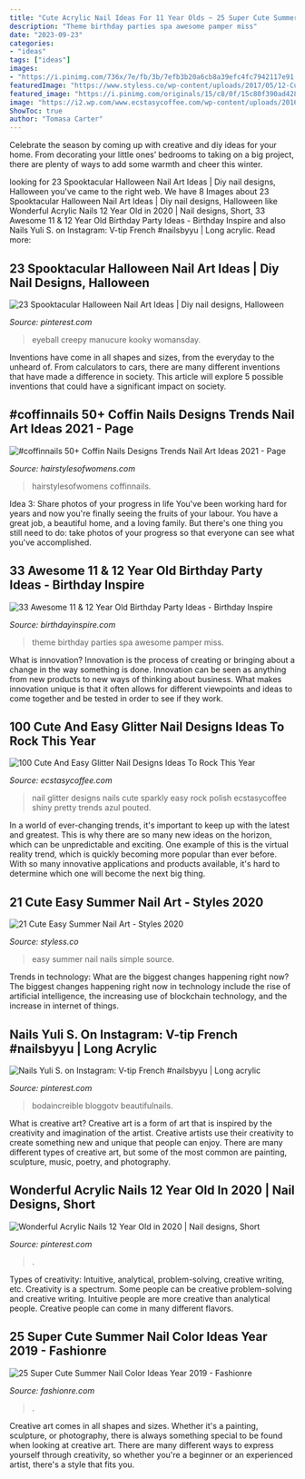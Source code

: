 ```yaml
---
title: "Cute Acrylic Nail Ideas For 11 Year Olds ~ 25 Super Cute Summer Nail Color Ideas Year 2019"
description: "Theme birthday parties spa awesome pamper miss"
date: "2023-09-23"
categories:
- "ideas"
tags: ["ideas"]
images:
- "https://i.pinimg.com/736x/7e/fb/3b/7efb3b20a6cb8a39efc4fc7942117e91.jpg"
featuredImage: "https://www.styless.co/wp-content/uploads/2017/05/12-Cute-Nails-Summer-Simple-Easy-2017052165.jpg"
featured_image: "https://i.pinimg.com/originals/15/c8/0f/15c80f390ad4287f982250edd6bb6ed7.jpg"
image: "https://i2.wp.com/www.ecstasycoffee.com/wp-content/uploads/2016/08/Blue-Glitter-Nail-Art.jpg"
ShowToc: true
author: "Tomasa Carter"
---
```



Celebrate the season by coming up with creative and diy ideas for your home. From decorating your little ones’ bedrooms to taking on a big project, there are plenty of ways to add some warmth and cheer this winter.

	

		
looking for 23 Spooktacular Halloween Nail Art Ideas | Diy nail designs, Halloween you've came to the right web. We have 8 Images about 23 Spooktacular Halloween Nail Art Ideas | Diy nail designs, Halloween like Wonderful Acrylic Nails 12 Year Old in 2020 | Nail designs, Short, 33 Awesome 11 &amp; 12 Year Old Birthday Party Ideas - Birthday Inspire and also Nails Yuli S. on Instagram: V-tip French #nailsbyyu | Long acrylic. Read more:
		
    
## 23 Spooktacular Halloween Nail Art Ideas | Diy Nail Designs, Halloween

<img loading=lazy src="https://i.pinimg.com/originals/15/c8/0f/15c80f390ad4287f982250edd6bb6ed7.jpg" onerror="this.onerror=null;this.src='https://tse4.mm.bing.net/th?id=OIP.M1sA5o1oIKIFNvRBe87R9QHaJ-&amp;pid=15.1';" alt="23 Spooktacular Halloween Nail Art Ideas | Diy nail designs, Halloween">

_Source: pinterest.com_

>eyeball creepy manucure kooky womansday. 

	

Inventions have come in all shapes and sizes, from the everyday to the unheard of. From calculators to cars, there are many different inventions that have made a difference in society. This article will explore 5 possible inventions that could have a significant impact on society.

    
## #coffinnails 50+ Coffin Nails Designs Trends Nail Art Ideas 2021 - Page

<img loading=lazy src="https://www.hairstylesofwomens.com/wp-content/uploads/2019/02/nails_r_us11_49372089_307540103227824_2841702264085709861_n.jpg" onerror="this.onerror=null;this.src='https://tse4.mm.bing.net/th?id=OIP.Qj0cNJYNlPk_92X6OkAbNQHaLJ&amp;pid=15.1';" alt="#coffinnails 50+ Coffin Nails Designs Trends Nail Art Ideas 2021 - Page">

_Source: hairstylesofwomens.com_

>hairstylesofwomens coffinnails. 

	

Idea 3: Share photos of your progress in life
You've been working hard for years and now you're finally seeing the fruits of your labour. You have a great job, a beautiful home, and a loving family. But there's one thing you still need to do: take photos of your progress so that everyone can see what you've accomplished.

    
## 33 Awesome 11 &amp; 12 Year Old Birthday Party Ideas - Birthday Inspire

<img loading=lazy src="https://birthdayinspire.com/wp-content/uploads/2017/02/clip_image004-10.jpg" onerror="this.onerror=null;this.src='https://tse2.mm.bing.net/th?id=OIP.ZoJEg9AL5-4btnGL4QtlgQHaDt&amp;pid=15.1';" alt="33 Awesome 11 &amp; 12 Year Old Birthday Party Ideas - Birthday Inspire">

_Source: birthdayinspire.com_

>theme birthday parties spa awesome pamper miss. 

	

What is innovation?
Innovation is the process of creating or bringing about a change in the way something is done. Innovation can be seen as anything from new products to new ways of thinking about business. What makes innovation unique is that it often allows for different viewpoints and ideas to come together and be tested in order to see if they work.

    
## 100 Cute And Easy Glitter Nail Designs Ideas To Rock This Year

<img loading=lazy src="https://i2.wp.com/www.ecstasycoffee.com/wp-content/uploads/2016/08/Blue-Glitter-Nail-Art.jpg" onerror="this.onerror=null;this.src='https://tse4.mm.bing.net/th?id=OIP.XuUzoDig5eOHAxQuowlrkQHaL6&amp;pid=15.1';" alt="100 Cute And Easy Glitter Nail Designs Ideas To Rock This Year">

_Source: ecstasycoffee.com_

>nail glitter designs nails cute sparkly easy rock polish ecstasycoffee shiny pretty trends azul pouted. 

	

In a world of ever-changing trends, it's important to keep up with the latest and greatest. This is why there are so many new ideas on the horizon, which can be unpredictable and exciting. One example of this is the virtual reality trend, which is quickly becoming more popular than ever before. With so many innovative applications and products available, it's hard to determine which one will become the next big thing.

    
## 21 Cute Easy Summer Nail Art - Styles 2020

<img loading=lazy src="https://www.styless.co/wp-content/uploads/2017/05/12-Cute-Nails-Summer-Simple-Easy-2017052165.jpg" onerror="this.onerror=null;this.src='https://tse2.mm.bing.net/th?id=OIP.Cu3I2Uhj3CDA9Wt9TeZobwAAAA&amp;pid=15.1';" alt="21 Cute Easy Summer Nail Art - Styles 2020">

_Source: styless.co_

>easy summer nail nails simple source. 

	

Trends in technology: What are the biggest changes happening right now?
The biggest changes happening right now in technology include the rise of artificial intelligence, the increasing use of blockchain technology, and the increase in internet of things.

    
## Nails Yuli S. On Instagram: V-tip French #nailsbyyu | Long Acrylic

<img loading=lazy src="https://i.pinimg.com/736x/7e/fb/3b/7efb3b20a6cb8a39efc4fc7942117e91.jpg" onerror="this.onerror=null;this.src='https://tse3.mm.bing.net/th?id=OIP.3fNTXnUXqU7_kXJLzG3ygQHaHa&amp;pid=15.1';" alt="Nails Yuli S. on Instagram: V-tip French #nailsbyyu | Long acrylic">

_Source: pinterest.com_

>bodaincreible bloggotv beautifulnails. 

	

What is creative art?
Creative art is a form of art that is inspired by the creativity and imagination of the artist. Creative artists use their creativity to create something new and unique that people can enjoy. There are many different types of creative art, but some of the most common are painting, sculpture, music, poetry, and photography.

    
## Wonderful Acrylic Nails 12 Year Old In 2020 | Nail Designs, Short

<img loading=lazy src="https://i.pinimg.com/736x/fa/2c/a6/fa2ca607d8f8d89cd960a1d685f50156.jpg" onerror="this.onerror=null;this.src='https://tse1.mm.bing.net/th?id=OIP.6EBbss4-0a8hsJI564w7uwHaH2&amp;pid=15.1';" alt="Wonderful Acrylic Nails 12 Year Old in 2020 | Nail designs, Short">

_Source: pinterest.com_

>. 

	

Types of creativity: Intuitive, analytical, problem-solving, creative writing, etc.
Creativity is a spectrum. Some people can be creative problem-solving and creative writing. Intuitive people are more creative than analytical people. Creative people can come in many different flavors.

    
## 25 Super Cute Summer Nail Color Ideas Year 2019 - Fashionre

<img loading=lazy src="https://live.staticflickr.com/65535/46796592565_10c11d7345_o.jpg" onerror="this.onerror=null;this.src='https://tse1.mm.bing.net/th?id=OIP.diitfrc1XSGrpXIjng4bNgHaHa&amp;pid=15.1';" alt="25 Super Cute Summer Nail Color Ideas Year 2019 - Fashionre">

_Source: fashionre.com_

>. 

	

Creative art comes in all shapes and sizes. Whether it's a painting, sculpture, or photography, there is always something special to be found when looking at creative art. There are many different ways to express yourself through creativity, so whether you're a beginner or an experienced artist, there's a style that fits you.

